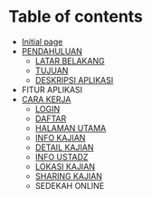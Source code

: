 # Table of contents

* [Initial page](README.md)
* [PENDAHULUAN](pendahuluan/README.md)
  * [LATAR BELAKANG](pendahuluan/latar-belakang.md)
  * [TUJUAN](pendahuluan/tujuan.md)
  * [DESKRIPSI APLIKASI](pendahuluan/deskripsi-aplikasi.md)
* FITUR APLIKASI
* [CARA KERJA](cara-kerja/README.md)
  * [LOGIN](cara-kerja/login.md)
  * [DAFTAR](cara-kerja/daftar.md)
  * [HALAMAN UTAMA](cara-kerja/halaman-utama.md)
  * [INFO KAJIAN](cara-kerja/info-kajian.md)
  * [DETAIL KAJIAN](cara-kerja/detail-kajian.md)
  * [INFO USTADZ](cara-kerja/info-ustadz.md)
  * [LOKASI KAJIAN](cara-kerja/lokasi-kajian.md)
  * [SHARING KAJIAN](cara-kerja/sharing-kajian.md)
  * SEDEKAH ONLINE

